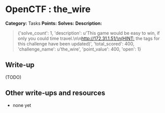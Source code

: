 # OpenCTF : the_wire

**Category:** Tasks
**Points:** 
**Solves:** 
**Description:**

> {'solve_count': 1, 'description': u'This game would be easy to win, if only you could time travel.\n\n<http://172.31.1.51/\n(HINT:> the tags for this challenge have been updated)', 'total_scored': 400, 'challenge_name': u'the_wire', 'point_value': 400, 'open': 1}

## Write-up

(TODO)

## Other write-ups and resources

* none yet
